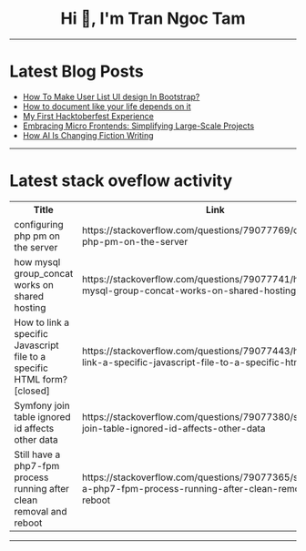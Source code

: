 <h1 align="center">Hi 👋, I'm Tran Ngoc Tam</h1>

---

# Latest Blog Posts 
<!-- BLOG-POST-LIST:START -->
- [How To Make User List UI design In Bootstrap?](https://dev.to/arsalanmee/how-to-make-user-list-ui-design-in-bootstrap-cmd)
- [How to document like your life depends on it](https://dev.to/schepelin/how-to-document-like-your-life-depends-on-it-ni1)
- [My First Hacktoberfest Experience](https://dev.to/deeksha_shakyawal/my-first-hacktoberfest-experience-22a7)
- [Embracing Micro Frontends: Simplifying Large-Scale Projects](https://dev.to/pavithra_sandamini/embracing-micro-frontends-simplifying-large-scale-projects-5d2o)
- [How AI Is Changing Fiction Writing](https://dev.to/jonaslee/how-ai-is-changing-fiction-writing-3c92)
<!-- BLOG-POST-LIST:END -->

---

# Latest stack oveflow activity
<table>
  <tr><th>Title</th><th>Link</th></tr>
  <!-- STACKOVERFLOW:START --><tr><td>configuring php pm on the server</td><td>https://stackoverflow.com/questions/79077769/configuring-php-pm-on-the-server</td></tr><tr><td>how mysql group_concat works on shared hosting</td><td>https://stackoverflow.com/questions/79077741/how-mysql-group-concat-works-on-shared-hosting</td></tr><tr><td>How to link a specific Javascript file to a specific HTML form? [closed]</td><td>https://stackoverflow.com/questions/79077443/how-to-link-a-specific-javascript-file-to-a-specific-html-form</td></tr><tr><td>Symfony join table ignored id affects other data</td><td>https://stackoverflow.com/questions/79077380/symfony-join-table-ignored-id-affects-other-data</td></tr><tr><td>Still have a php7-fpm process running after clean removal and reboot</td><td>https://stackoverflow.com/questions/79077365/still-have-a-php7-fpm-process-running-after-clean-removal-and-reboot</td></tr><!-- STACKOVERFLOW:END -->
</table>

---


